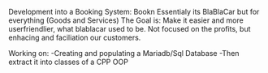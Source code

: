 Development into a Booking System: Bookn
Essentialy its BlaBlaCar but for everything (Goods and Services)
The Goal is: Make it easier and more userfriendlier, what blablacar used to be. Not focused on the profits, but enhacing and faciliation our customers. 


Working on:
-Creating and populating a Mariadb/Sql Database
-Then extract it into classes of a CPP OOP